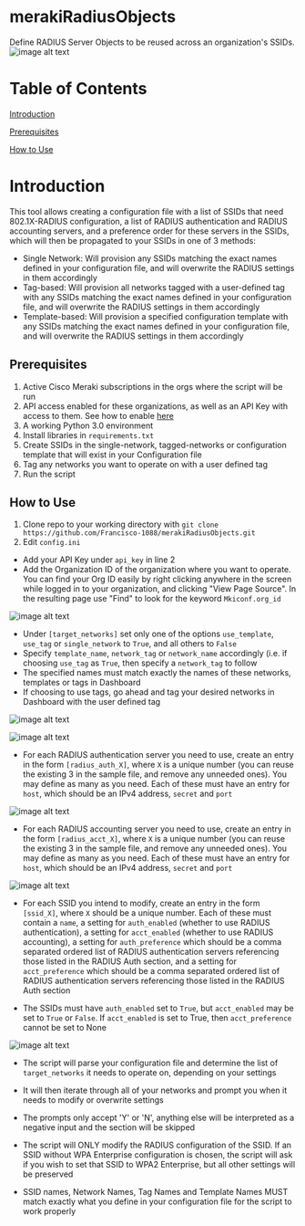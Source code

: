 # merakiRadiusObjects
Define RADIUS Server Objects to be reused across an organization's SSIDs.
![image alt text](images/merakiRadiusObjects.png)

# Table of Contents

[Introduction](#intro)

[Prerequisites](#prereq)

[How to Use](#howtouse)


<a id="intro"></a>

# Introduction

This tool allows creating a configuration file with a list of SSIDs that need 802.1X-RADIUS configuration, a list of RADIUS authentication and RADIUS accounting servers, and a preference order for these servers in the SSIDs, which will then be propagated to your SSIDs in one of 3 methods:

* Single Network: Will provision any SSIDs matching the exact names defined in your configuration file, and will overwrite the RADIUS settings in them accordingly
* Tag-based: Will provision all networks tagged with a user-defined tag with any SSIDs matching the exact names defined in your configuration file, and will overwrite the RADIUS settings in them accordingly
* Template-based: Will provision a specified configuration template with any SSIDs matching the exact names defined in your configuration file, and will overwrite the RADIUS settings in them accordingly

<a id="prereq"></a>

## Prerequisites

1. Active Cisco Meraki subscriptions in the orgs where the script will be run
2. API access enabled for these organizations, as well as an API Key with access to them. See how to enable [here](https://documentation.meraki.com/General_Administration/Other_Topics/Cisco_Meraki_Dashboard_API)
3. A working Python 3.0 environment
4. Install libraries in `requirements.txt`
5. Create SSIDs in the single-network, tagged-networks or configuration template that will exist in your Configuration file
6. Tag any networks you want to operate on with a user defined tag
7. Run the script

<a id="howtouse"></a>

## How to Use

1. Clone repo to your working directory with `git clone https://github.com/Francisco-1088/merakiRadiusObjects.git`
2. Edit `config.ini`
* Add your API Key under `api_key` in line 2
* Add the Organization ID of the organization where you want to operate. You can find your Org ID easily by right clicking anywhere in the screen while logged in to your organization, and clicking "View Page Source". In the resulting page use "Find" to look for the keyword `Mkiconf.org_id`

![image alt text](images/org_id.png)

* Under `[target_networks]` set only one of the options `use_template`, `use_tag` or `single_network` to `True`, and all others to `False`
* Specify `template_name`, `network_tag` or `network_name` accordingly (i.e. if choosing `use_tag` as `True`, then specify a `network_tag` to follow
* The specified names must match exactly the names of these networks, templates or tags in Dashboard
* If choosing to use tags, go ahead and tag your desired networks in Dashboard with the user defined tag

![image alt text](images/target_networks.png)

![image alt text](images/tag_networks.png)

* For each RADIUS authentication server you need to use, create an entry in the form `[radius_auth_X]`, where `X` is a unique number (you can reuse the existing 3 in the sample file, and remove any unneeded ones). You may define as many as you need. Each of these must have an entry for `host`, which should be an IPv4 address, `secret` and `port`

![image alt text](images/radius_auth.png)

* For each RADIUS accounting server you need to use, create an entry in the form `[radius_acct_X]`, where `X` is a unique number (you can reuse the existing 3 in the sample file, and remove any unneeded ones). You may define as many as you need. Each of these must have an entry for `host`, which should be an IPv4 address, `secret` and `port`

![image alt text](images/radius_acct.png)

* For each SSID you intend to modify, create an entry in the form `[ssid_X]`, where `X` should be a unique number. Each of these must contain a `name`, a setting for `auth_enabled` (whether to use RADIUS authentication), a setting for `acct_enabled` (whether to use RADIUS accounting), a setting for `auth_preference` which should be a comma separated ordered list of RADIUS authentication servers referencing those listed in the RADIUS Auth section, and a setting for `acct_preference` which should be a comma separated ordered list of RADIUS authentication servers referencing those listed in the RADIUS Auth section

* The SSIDs must have `auth_enabled` set to `True`, but `acct_enabled` may be set to `True` or `False`. If `acct_enabled` is set to True, then `acct_preference` cannot be set to None

![image alt text](images/ssids.png)

* The script will parse your configuration file and determine the list of `target_networks` it needs to operate on, depending on your settings

* It will then iterate through all of your networks and prompt you when it needs to modify or overwrite settings

* The prompts only accept 'Y' or 'N', anything else will be interpreted as a negative input and the section will be skipped

* The script will ONLY modify the RADIUS configuration of the SSID. If an SSID without WPA Enterprise configuration is chosen, the script will ask if you wish to set that SSID to WPA2 Enterprise, but all other settings will be preserved

* SSID names, Network Names, Tag Names and Template Names MUST match exactly what you define in your configuration file for the script to work properly
